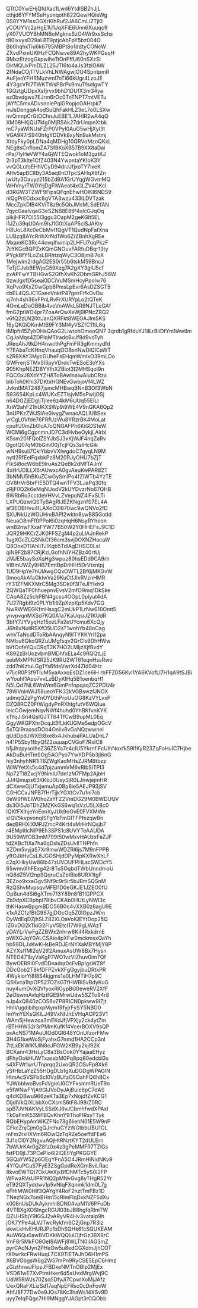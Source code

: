 QTtC0YwEHjQfdXac1Lwd6YtdlSB2hJjL
cthjd6YFYMSeHyonqoth822QewHQieWg
0S0YYM1ssOGXrKIhRuf2JA6CmLiZTjl0
yCOUYVc2aHgE1U1JqXFiE6Unn6Xuuqc9
yX07VUOYBhMNBoMgknsSzO4Wr9xsSchs
t80IxvysD29aLBT9ptjcAbFpY5bz004O
Bb0hqhxTiu6k6795MBPt8o1ddtyCONcW
ZXvdPxmUKlHzFCQNwve89A2hyWKPGsqH
9MxzEtzogGkpwlheTtOnFffU60nSXzSl
GlrMQUxPmDLZL25JTl6to4aJs3fziOAW
2fNdaCOj1TVLkVhLNWAgwjOU4SpntpmR
AuFjeoYFHRMuzvml7nTi66kUgr4LzoJE
4Y3gcVRl7TWKTWsPBrPk9muTfsdlgwTY
1GQztgUDpxXsfjrvx9bhD1DUfX3m34ya
ez0bvdgws7EJrm6rOc0TnTNPT7mtVETu
jAYfC5mxADvsnoIePqiGRopjcGAHrpk7
mJsDengqA4odSuQhFakHLZ3eL7o0LSXw
nvQmnpCrGtOChnJuEBE1L7AHlR2wA4qQ
XM08HKjQU7kIg0MjRSAk27drUmpnXtbk
mC7yaWINUsFZrP0VPyI0AuG5wHjXyl3t
VGA9R7rS940hfgYDDVk8xyNn9akMstmj
XtdyFky0pLDNa4qMDHg10QRVoMzoQKxL
NEg8sCnflomZA7SfBKoXB57B9XX8aDai
rPej7lyHeVWY4aGjWTEQwok1oM3gztKJ
2r3pT3klte1CfZ403N4YwpntaYKIoK3Y
vvQGLufoEHhVCyD94drJJfjxoTY7lxeK
AHv5apBClIBy3A5aqBnDTpcSAHqX8fZn
jwUty3Oauyz215bZdBA1GrUYqgWGvmMQ
WHVnyrTW0YrjDgFlWAeot4xGLZV4GKcI
d3RGW3TZWF9FipsQFqnEhwHOIKI6NDS9
nlQgPrECdxxc8gVTA3wzu433lLDVTzak
MccZpkDIB4KViT8z9c5QbJMsMLSdEfAN
7qycGaaIvqaG3eSZNB8E8tP4xIcGJqOq
pIkjHFR7OI55I3ggu3OapM2geKGlt5EL
i1JZu39qU0Am9hJ1G0tXuAP5ciSJAKty
H8UoL8Xc0eCbMvt1QgVT1QudNpFafXna
LUBzq8AYcRrihXrNd1Wo6ZrZBnhXgREe
MxamKC3Rc44ovqIfwmip2LHFU7uqPkzF
7cYKGcBQPZxKQmGNOuvFARfuDBqr13ty
PYgkBfY1LoZsLBRhtzqWyC3O8jm8i7oX
1Mejwlm2rdgAG2ES0r55b6tskM59BncJ
TeTjCJvbBEWjoG59Xzg7A2gXY3gIU5cf
zxAPFwYTBHGwS2GfhXvKh2DbmGRhJ56W
0zwJgxfD5seai0DCiVuMSmHcyPpolw76
XqPvo9XxZ0wGpb6PmsLpEvr6AsDZSGT5
cbEL4QSJC1GxeoVnktP47gezFifkOvDu
xj7nh4sh36xFPnLRvFrXURYpLo2tQTeK
4OmLeDoOBBib4voVnAWkL5R9NJTLeGAf
fmG2ptWO4pr7ZoaArQwXeWj9lPNcZRQ2
v6fQ2zLN2lXtJanQXRFkt8WEOAJlm5KS
16yQKGiOKmMtB9FY3MI4yVSZfC11tL8q
tMlpfn15ZyhDHaQAoG2LiwtohOmeoQN7
3qrdb1gRfduYJ1ilLrBiiDfYm1iAwtlm
CgJaMqs4ZDPlqMTlradoBvJf8d9voTyh
JReoAhJ9kDH4nwcthPgFmFR3gKmmydfd
Y7EAbaTcKHnqVhauqOOBsnNwDiQlCaWT
s2R8XAY3MycGUheFsEHqmWmlxO3RmLDo
GWFrerjSTMxSl3pyVDrdcTwESoE3oYXs
905KhpNEZD8YYIhXZBiot3I2MHSqoI9n
FQCGxJ8XbYYZH8ToBAwlnaiwAiubCRzx
blbToh0Khi37DKtxHGNEvGwbjoVf4LWZ
JvkntMAT2487jsmcMHBwqBNnB3Of3WbN
S936S4KpLc4WUKxEZTlsjvM5sPwIjOSj
n64DGZjEDgIjTjIee6z4kM6UUq55ElLI
XrW3ahF21hUKXSWp9i9WE4V9nGKA6Qp2
3nUPKzZWJSIAe0ivygZwnaoAQLIU8Sex
yrCgL0Vfde76FRfUzWu8YRzrBK4MoLat
cpuffJ0mZb0lcA7oQNGAFPh6KiGDS1eW
WCMi6gCgpnmnJD7C3dHvbeOykjLAlrbI
K5sm201FQolZSYJbSJ3xKjWJF4nqZaRv
0gotQ07qM0bGihi00jTcjFQs3slHcGik
wNH9suli7CkiYbbvVXIwgdoC7qyqLN9M
oytI2RfEeIFqxbkPz8M20RJyOHU7bZjT
FlkSi8ocW6bE9lruAs2QeBk2dMfTAJnY
4xHrUDlLLX6rAUwxcA0gvAeuKwPAR82T
3bNMU5hBKuZCwGySmlPo4fZiWTb4YzTE
OV8HVrBbrFIE5DTQ4wnTFV3LJaPq30fq
zRjF0Q2k6eMqNUodV2kUYDvzrNo67QHB
6WRbRo3cctdeVHVvLZVepoNZ4lFxSLTi
LXPUQzwiQSTyBAgRIJEZKNgznfS7EL4A
af3EOBHvu4ILAXoC0l870wc9wQNVo2fD
SXUNkUzWGUHmBAPI2wktn8swB85GotId
NeuaO8mFf0PPoI6i0zqHqH6NsyRYheon
wnB2nwFXxaFYW77B50W2Y0HHEFsJ9C1D
JQR29HKCrZJK0FFSZgM4p2uLlAJnRekP
1ugXGcZLQSNkCf36cm3svj0OXNZHacaW
Q8OoxDTIAhIiTJIKqb5TdlAgDHSC0Lsl
qiN9F2b87CRjKzLGofhNlYHZBz40rtUj
zMJE5baySeXqHg3wpuz80hsEDd9CA9rh
VlBmUWZy9HB7EmtBpDrHlH5DrVtxnIpj
1UD9HpYe7hUlAwgCQxOWTL2Bf6jMKGvW
0mooAkAfaOkIwVa29KuCtfJIxRVznHMR
rY31ZFMKXMrC5Mg3SDk0f3lTeJlYIxhQ
2QWQaTF0hhuepnvEvsV2mfO9mq1DkSke
CAoA8Zz5chPBN4gcss4OOpL0plyut4dA
7U27RgbI9z0PLYb1i9ZpXzpKp5Kdv7GQ
NwRWWEGKfmHsxgC2mUkP1LrNw610Omt5
ynvpvqnMXSd7KQ0A1a7KaUqsiJ21KUdR
3bfY7JYVyqHz15ozLFa2eUYcmu6XcQjy
J6h8xNuliRSXfO5UD2sT1wnhYb48nCag
whVTaNcdDToRbAAnqyN9ITYKKYrI12pa
NMlss6QkcQRZuUMgfsqv2QrCls9DhHWw
bVfOofeYQuCRqT2K7HO2LMljzXjfBvdY
K892zBrUozvbmBMDhfxELa4c9RQQtLjE
aebMxMPNfSR25JK9RU2WT61eqnHssRwo
zdd7nKztuLGg1Ys6fdeVwrXd4ZId04Hz
v7IjcR0P3f9TIuM5yaAxxqEsDZ1ce6iH
rbFFZG56Kvl1YA6KVofLl7H1qA9tSJBi
wYouhf1Apo7vvLzBDyKIHq5B1oenbqH1
N5LQd7NL6WnWm6GmPnfnpqaqZC2PDU4r
78WVnlnWiJ58ueoYFK32kVGBswzfJNOX
udmqQZzPgYnOYDthPrpUuOG8KzVYLvxP
DZQ8RCZ0FtWigdyPnRXhtgfutV6WQIue
IeicCOwjemNqvNWf4huhd0YhBKfvnKYK
x1YqJiSri4QsIGJTT64TfCwB9upML0Eq
GgyWKGPXhrDcqJt3fLkKUGMe5edpOGcV
SxTQI9raasdDOb4Oniix8vGaNQzwwnel
qUdDpdJWXEt8xe8x4JkhubaPALUaDnL7
n41P5Sby1fbyQfZ2uuuapCVGoF7RxlC8
h1jJhzpysoiheZ36ZSYa7e4cIU5Ykrnf
FcUIhNoxfk59l1KyR23ZqFoHuIC7Hjbe
AkDuBuHTmSOg5AOPyo7YwYDP5b3jI6nG
hiy3nhyhNR1IT6ZWgKadMHsZJRMBtbzz
WIWYetXs5s4d7pjzummVM6vRIbSiTPI3
Np72Tl8ZxcjY9NmlU7dn1zM7FMp2AjbH
JJ4Qmups63KKbJ0UsySjR0LJnwjejmHR
dCXwwGjUTxjemuAp0Bp6ie5AEJP93jSV
C0HCCxJNFB7fHrTjjkYGXtCv7u1ni7cb
0eW9fWElW0hqZsYFZ2VmDG29M0BWDUQV
ds3OI5JoTDhZMZKkGS6wq1sVzU5LX8c0
IQKfFXlhjeYnEenXyJUk9oOvE0FVXMWe
xIQV5kvpvonqISFgYbFmGITFPfezqwBn
dezBRHXiXMPJZmcP4Krt4xMrHrNQsjb7
r4EMpItlcNlP9Eh3SPS1c8UVYTeAAUDA
9U59iWfOB3mM799t50wMxvHAUzxFaZJF
td2XBcTtXa7ha6qDxlsZDsUvllTHPhfn
XZDm5vyjaS7Xr9mwWDZRl6js7M9nFPPB
yftOJkHvCsL8JGOSHjdDPyMpKXRwXhLF
c2qXHkyUw86lb47zUVDUFPHLscSWDcY5
65wmvXhFExg42r8Tu5OqbdTWbUnndmoU
nQ8dZ5VI2np9QqruCsZbIBie8URX1tgF
3EZoo9xxaGgv5Nf9c9r5ir5bJBmSQSnM
RzQShvMvpsqvMFEl1D0eGKJE1JZEO0fU
OpBun4dSi6gXTmi713Y89n8fB1IGPPCX
Zb9dpXC8phpI78IbvCKAb0HUtLyNWI3c
thKHaswBpgmBDO56B0o4vXXB0z8agU9E
x1xAZCfzfBtG9S7gjDOcOq5Z0IOpzJWm
DyWdEqDZjhSLZ82XLOaVoIQEYtDop25Q
lZGvDG2kTkiG2FlyV5EtcI17W9gLWAzT
yDAYLrVwFgZZBWx2nhrw8Kif4RxkdrnE
oWIXGJqY0ALCSAie4pXFw0mckmsxQaYh
hb59DLJxKwKHsBeRDJErNYXaMBYMjY8P
AZYXsffMl2qV2tf2AmuxAsUW8Bx7Hysn
NTEO471byVaKgP7WO1vzViZhuv0im7Qf
BywOER9I0FvdDDnadqr0cFvBpIgsWZ8f
DDcGob2T8kfDFPZvkXFgGgyjbuDRtxPR
4WyklorYi8I8S4kjgms1e0LHMTiH7p9C
Q5Kvca1hpOP527OZsGTfHWBiSvBdyKuG
nuy4umDvXQVfyoxRlOypBG0eweRV2XfF
2eObwmAvIqHztfGE9MrwUdw5SZTo94r8
oJp4xQ840zCOS6vZP8RICN0pkww9IZjt
HhlVugdibihpxpMym1RfyjrFySY5NBO0
hnYmYEKsGKILJ49VxNfJhEVHqACP23V1
WAm5jHewzoa3mEKdJfjVPXjy2ck4ytZm
rBTHHW32r3rPMmKufKf4VcerBOXV9sQP
oxAcNS71MAuUIOd0Gl648YOnUfzorFMw
3H4G1ioeWoSjFyahxG7nmd1HA2CCp3nl
7itLxEKWlKfJlN8cJFGW2KB9y2kjI92K
BCKanr43HsLyC8a3BsOok0YYajaaEHyz
dFhyOokHUWTxassbM0Pq8pq80edcbl3s
s4XFWt1wrUTnprqq2UxoQR2OSvFp8Xk6
ySfHbLaYzZ55HDgDLb1gXuDGDgWPAGIN
HtmAcSVSFbScI0VzBUfzO5OahFQ6hBCx
YJWbbIwoBvsFoVgieU0CYFxsmmRUeT9o
e5fWNwFYjA9GIJVoDyJAjBuie8pC7dAS
q4dKDBwu966zeKTa3Ep7xNojdfZvKCG1
DIjdlVkQIXLbbXoCXsmS6tF8J98rZ0RC
spB7JVNAKVyLSSdXJ6vJCbmhfwdXPAxl
Tk0aFmK539iFBQvKhnY9ThoFlRsyTTyk
RQbEHypAmWKZFNc73g6liehN01E5W9nP
CFkcZnjCjm0gQJrchuCYzWGtbbUBU1OL
mFm2rxIIXVm6ROwQzTqRZe5oeffdFEe6
3J1oCl0Y2NgvuAQjHtRNztKYT2dULErn
7bWUrKAr0gZ8fz0x4z3gPeMMFR7TZlGs
fstPD9jL73PCePIo6l2lQEIIYgPKGGYE
5GQaYW5Zp6OEqYFnA5O4JRmHiNidNKv9
4YfQuPCuS7FyE3ZSgGpdReXGmBviLRac
8kvoEWTQt7OkUwXjxBfDhMTc5yS0I2FP
WFwaRVsUIPR1NQ2pMNvGvg8yTHgR52Yr
eT92QXTyddwv1p5vNIqFXqnmk1dm0L7g
eFHiMWi0Hif3QAYgY4RoF2hztTmFBz1D
TNezNGx7omBHm15cRImFlqDxkNZF5dXu
x008nUsDUkAykmhi8DN04vpM1V6PFuDb
4VTBXgXOSIngcRGUl03bJB8hgfqRImTW
QZUHSbjY9IGSJ2vARyVR4Hv3votaip9h
jOK7YPe4aLVJTwcRykfm6C2jGnp7R3lz
ekwLkHvEHURJPcfbDhSQHk6fcSQUKEAM
AuW6Qu0awBVDKkWQQluIOjfrGz3BX8rC
VnF8r5MkFO8GeI8AWFj8WLTN0iIAG3mZ
pyrCAcNJyn2PHeOw5u8edCGXdmJjhCOT
rX9wrkcFRwHuqL7CX9TlETAJhD6H1mPS
X6BVGbgsW6g2W57mPn9RyCSE5EpC6Hmz
zGizthnwJFIpzJFBDxeNMTnOBIp2MjEx
VSD61wE7XvPtmHker6d5aUvxMrgWvj9C
UdW5RWJs70Zsq5DfyJi7CpwlXoMjJAfz
UexQRaFXLizSd17aqNpEFRsc0cDnFooW
AhfJ8F77Dw0e9JOs78Kc3haWs14XSv9D
uyy7eIqFQgc7Hl9MNggYJAGpt3rCQObb
